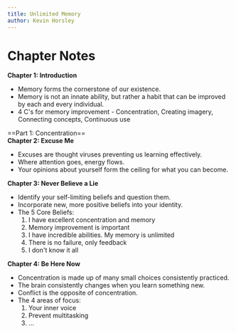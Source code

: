 ```yaml
---
title: Unlimited Memory
author: Kevin Horsley
---
```

# Chapter Notes
**Chapter 1: Introduction**
- Memory forms the cornerstone of our existence.
- Memory is not an innate ability, but rather a habit that can be improved by each and every individual.
- 4 C's for memory improvement - Concentration, Creating imagery, Connecting concepts, Continuous use

==Part 1: Concentration==  
**Chapter 2: Excuse Me**
- Excuses are thought viruses preventing us learning effectively.
- Where attention goes, energy flows.
- Your opinions about yourself form the ceiling for what you can become.

**Chapter 3: Never Believe a Lie**
- Identify your self-limiting beliefs and question them.
- Incorporate new, more positive beliefs into your identity.
- The 5 Core Beliefs:
	1) I have excellent concentration and memory
	2) Memory improvement is important
	3) I have incredible abilities. My memory is unlimited
	4) There is no failure, only feedback
	5) I don't know it all

**Chapter 4: Be Here Now**
- Concentration is made up of many small choices consistently practiced.
- The brain consistently changes when you learn something new.
- Conflict is the opposite of concentration.
- The 4 areas of focus:
	1) Your inner voice
	2) Prevent multitasking
	3) ...

